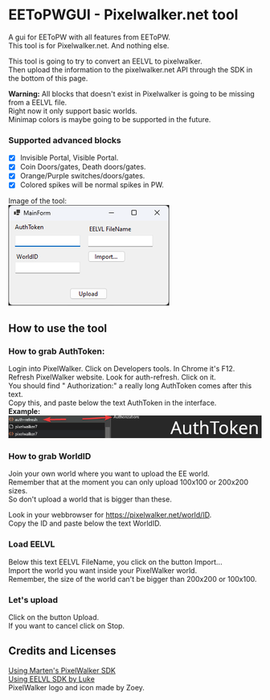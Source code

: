 # EEToPWGUI - Pixelwalker.net tool
A gui for EEToPW with all features from EEToPW.  
This tool is for Pixelwalker.net. And nothing else.

This tool is going to try to convert an EELVL to pixelwalker.  
Then upload the information to the pixelwalker.net API through the SDK in the bottom
of this page.  

**Warning:** All blocks that doesn't exist in Pixelwalker is going to be missing from a EELVL file.  
Right now it only support basic worlds.  
Minimap colors is maybe going to be supported in the future. 

### Supported advanced blocks
- [x] Invisible Portal, Visible Portal.  
- [x] Coin Doors/gates, Death doors/gates.  
- [x] Orange/Purple switches/doors/gates.   
- [x] Colored spikes will be normal spikes in PW.  
  
Image of the tool:  
![Image](https://raw.githubusercontent.com/capashaa/EEToPWGUI/main/img/form.png)

## How to use the tool

### How to grab AuthToken:
Login into PixelWalker. Click on Developers tools. In Chrome it's F12.  
Refresh PixelWalker website. Look for auth-refresh. Click on it.  
You should find " Authorization:" a really long AuthToken comes after this text.  
Copy this, and paste below the text AuthToken in the interface.  
**Example:**   
![img](https://raw.githubusercontent.com/capashaa/EEToPWGUI/main/img/Authtoken.png)  

### How to grab WorldID
Join your own world where you want to upload the EE world.  
Remember that at the moment you can only upload 100x100 or 200x200 sizes.  
So don't upload a world that is bigger than these.  

Look in your webbrowser for https://pixelwalker.net/world/ID.  
Copy the ID and paste below the text WorldID.

### Load EELVL
Below this text EELVL FileName, you click on the button Import...  
Import the world you want inside your PixelWalker world.  
Remember, the size of the world can't be bigger than 200x200 or 100x100.  

### Let's upload
Click on the button Upload.   
If you want to cancel click on Stop.  

## Credits and Licenses
[Using Marten's PixelWalker SDK](https://github.com/MartenM/PixelPilot)  
[Using EELVL SDK by Luke](https://gitlab.com/LukeM212/EELVL)  
PixelWalker logo and icon made by Zoey.   
